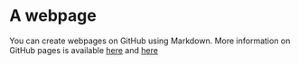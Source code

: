 # A webpage

You can create webpages on GitHub using Markdown. More information on GitHub pages is available 
[here](https://guides.github.com/features/pages/)
and
[here](https://nicolas-van.github.io/easy-markdown-to-github-pages/)
